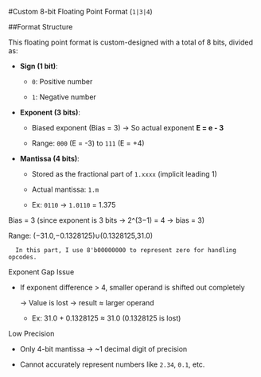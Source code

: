 #Custom 8-bit Floating Point Format (`1|3|4`)

##Format Structure

This floating point format is custom-designed with a total of 8 bits, divided as:

- **Sign (1 bit)**:
  
  - `0`: Positive number
    
  - `1`: Negative number

- **Exponent (3 bits)**:
  
  - Biased exponent (Bias = 3) → So actual exponent **E = e - 3**
    
  - Range: `000` (E = -3) to `111` (E = +4)

- **Mantissa (4 bits)**:
  - Stored as the fractional part of `1.xxxx` (implicit leading 1)
    
  - Actual mantissa: `1.m`
      
  - Ex: `0110` → `1.0110` = 1.375

Bias = 3 (since exponent is 3 bits → 2^(3−1) = 4 → bias = 3)

Range: (−31.0,−0.1328125)∪(0.1328125,31.0)

      In this part, I use 8'b00000000 to represent zero for handling opcodes.

Exponent Gap Issue

- If exponent difference > 4, smaller operand is shifted out completely
  
  → Value is lost → result ≈ larger operand
  
  - Ex: 31.0 + 0.1328125 ≈ 31.0 (0.1328125 is lost)

Low Precision

- Only 4-bit mantissa → ~1 decimal digit of precision
  
- Cannot accurately represent numbers like `2.34`, `0.1`, etc.
